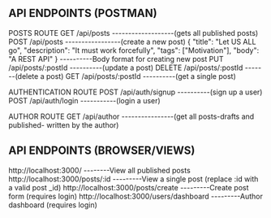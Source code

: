 ## API ENDPOINTS (POSTMAN)

POSTS ROUTE
GET /api/posts -------------------(gets all published posts)
POST /api/posts -----------------(create a new post)
    {
    "title": "Let US ALL go",
    "description": "It must work forcefully",
    "tags": ["Motivation"],
    "body": "A REST API"
    } ----------Body format for creating new post
PUT /api/posts/:postId ----------(update a post)
DELETE /api/posts/:postId -------(delete a post)
GET /api/posts/:postId ----------(get a single post)

AUTHENTICATION ROUTE
POST /api/auth/signup ----------(sign up a user)
POST /api/auth/login -----------(login a user)

AUTHOR ROUTE
GET /api/author ----------------(get all posts-drafts and published- written by the author)

## API ENDPOINTS (BROWSER/VIEWS)

http://localhost:3000/	--------View all published posts
http://localhost:3000/posts/:id	---------View a single post (replace :id with a valid post _id)
http://localhost:3000/posts/create	---------Create post form (requires login)
http://localhost:3000/users/dashboard	---------Author dashboard (requires login)
